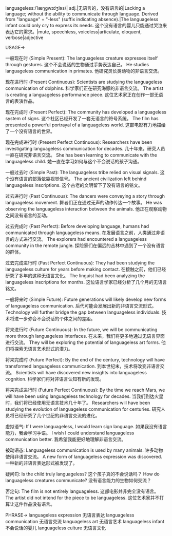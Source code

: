 languageless:/ˈlæŋɡwɪdʒləs/| adj.|无语言的，没有语言的|Lacking a language; without the ability to communicate through language.  Derived from "language" + "-less" (suffix indicating absence).|The languageless infant could only cry to express its needs.  这个没有语言的婴儿只能通过哭泣来表达它的需求。|mute, speechless, voiceless|articulate, eloquent, verbose|adjective

USAGE->

一般现在时 (Simple Present):
The languageless creature expresses itself through gestures.  这个不会说话的生物通过手势表达自己。
He studies languageless communication in primates. 他研究灵长类动物的非语言交流。


现在进行时 (Present Continuous):
Scientists are studying the languageless communication of dolphins. 科学家们正在研究海豚的非语言交流。
The artist is creating a languageless performance piece.  这位艺术家正在创作一部无语言的表演作品。


现在完成时 (Present Perfect):
The community has developed a languageless system of signs. 这个社区已经开发了一套无语言的符号系统。
The film has presented a powerful portrayal of a languageless world. 这部电影有力地描绘了一个没有语言的世界。



现在完成进行时 (Present Perfect Continuous):
Researchers have been investigating languageless communication for decades.  几十年来，研究人员一直在研究非语言交流。
She has been learning to communicate with the languageless child. 她一直在学习如何与这个不会说话的孩子沟通。



一般过去时 (Simple Past):
The languageless tribe relied on visual signals.  这个没有语言的部落依靠视觉信号。
The ancient civilization left behind languageless inscriptions.  这个古老的文明留下了没有语言的铭文。



过去进行时 (Past Continuous):
The dancers were conveying a story through languageless movement.  舞者们正在通过无声的动作传达一个故事。
He was observing the languageless interaction between the animals. 他正在观察动物之间没有语言的互动。



过去完成时 (Past Perfect):
Before developing language, humans had communicated through languageless means.  在发展语言之前，人类通过非语言的方式进行交流。
The explorers had encountered a languageless community in the remote jungle. 探险家们在偏远的丛林中遇到了一个没有语言的群体。


过去完成进行时 (Past Perfect Continuous):
They had been studying the languageless culture for years before making contact.  在接触之前，他们已经研究了多年的这种无语言文化。
The linguist had been analyzing the languageless inscriptions for months. 这位语言学家已经分析了几个月的无语言铭文。



一般将来时 (Simple Future):
Future generations will likely develop new forms of languageless communication.  后代可能会发展出新的非语言交流形式。
Technology will further bridge the gap between languageless individuals. 技术将进一步弥合不会说话的个体之间的差距。



将来进行时 (Future Continuous):
In the future, we will be communicating more through languageless interfaces. 在未来，我们将更多地通过无语言界面进行交流。
They will be exploring the potential of languageless art forms.  他们将探索无语言艺术形式的潜力。



将来完成时 (Future Perfect):
By the end of the century, technology will have transformed languageless communication.  到本世纪末，技术将改变非语言交流。
Scientists will have discovered new insights into languageless cognition.  科学家们将对非语言认知有新的发现。



将来完成进行时 (Future Perfect Continuous):
By the time we reach Mars, we will have been using languageless technology for decades.  当我们到达火星时，我们将已经使用无语言技术几十年了。
Researchers will have been studying the evolution of languageless communication for centuries. 研究人员将已经研究了几个世纪的非语言交流的进化。



虚拟语气:
If I were languageless, I would learn sign language. 如果我没有语言能力，我会学习手语。
I wish I could understand languageless communication better. 我希望我能更好地理解非语言交流。



被动语态:
Languageless communication is used by many animals. 许多动物使用非语言交流。
A new form of languageless expression was discovered.  一种新的非语言表达形式被发现了。



疑问句:
Is the child truly languageless? 这个孩子真的不会说话吗？
How do languageless creatures communicate? 没有语言能力的生物如何交流？



否定句:
The film is not entirely languageless. 这部电影并非完全没有语言。
The artist did not intend for the piece to be languageless.  这位艺术家并不打算让这件作品没有语言。


PHRASE->
languageless expression 无语言表达
languageless communication 无语言交流
languageless art 无语言艺术
languageless infant 不会说话的婴儿
languageless culture 无语言文化
